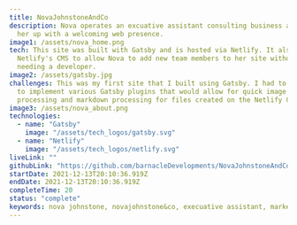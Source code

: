 ```yaml
---
title: NovaJohnstoneAndCo
description: Nova operates an excuative assistant consulting business and I set
  her up with a welcoming web presence.
image1: /assets/nova_home.png
tech: This site was built with Gatsby and is hosted via Netlify. It also uses
  Netlify's CMS to allow Nova to add new team members to her site without
  needing a developer.
image2: /assets/gatsby.jpg
challenges: This was my first site that I built using Gatsby. I had to learn how
  to implement various Gatsby plugins that would allow for quick image
  processing and markdown processing for files created on the Netlify CMS.
image3: /assets/nova_about.png
technologies:
  - name: "Gatsby"
    image: "/assets/tech_logos/gatsby.svg"
  - name: "Netlify"
    image: "/assets/tech_logos/netlify.svg"
liveLink: ""
githubLink: "https://github.com/barnacleDevelopments/NovaJohnstoneAndCo"
startDate: 2021-12-13T20:10:36.919Z
endDate: 2021-12-13T20:10:36.919Z
completeTime: 20
status: "complete"
keywords: nova johnstone, novajohnstone&co, execuative assistant, marketing, NovaJohnstone, graduate of psychology, C-Suite Support, Operations, Project Coordination,Temp Services
---
```

